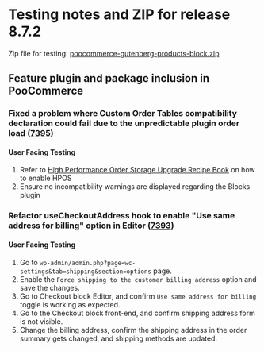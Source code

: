 # Testing notes and ZIP for release 8.7.2

Zip file for testing: [poocommerce-gutenberg-products-block.zip](https://github.com/poocommerce/poocommerce-blocks/files/9785242/poocommerce-gutenberg-products-block.zip)

## Feature plugin and package inclusion in PooCommerce

### Fixed a problem where Custom Order Tables compatibility declaration could fail due to the unpredictable plugin order load ([7395](https://github.com/poocommerce/poocommerce-blocks/pull/7395))

#### User Facing Testing

1. Refer to [High Performance Order Storage Upgrade Recipe Book](https://github.com/poocommerce/poocommerce/wiki/High-Performance-Order-Storage-Upgrade-Recipe-Book) on how to enable HPOS
2. Ensure no incompatibility warnings are displayed regarding the Blocks plugin

### Refactor useCheckoutAddress hook to enable "Use same address for billing" option in Editor ([7393](https://github.com/poocommerce/poocommerce-blocks/pull/7393))

#### User Facing Testing

1. Go to `wp-admin/admin.php?page=wc-settings&tab=shipping&section=options` page.
2. Enable the `Force shipping to the customer billing address` option and save the changes.
3. Go to Checkout block Editor, and confirm `Use same address for billing` toggle is working as expected.
4. Go to the Checkout block front-end, and confirm shipping address form is not visible.
5. Change the billing address, confirm the shipping address in the order summary gets changed, and shipping methods are updated.

